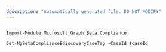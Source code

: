 ```yaml
---
description: "Automatically generated file. DO NOT MODIFY"
---
```


```powershellv2

Import-Module Microsoft.Graph.Beta.Compliance

Get-MgBetaComplianceEdiscoveryCaseTag -CaseId $caseId

```